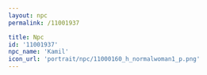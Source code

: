 ```yaml
---
layout: npc
permalink: /11001937

title: Npc
id: '11001937'
npc_name: 'Kamil'
icon_url: 'portrait/npc/11000160_h_normalwoman1_p.png'
---
```

